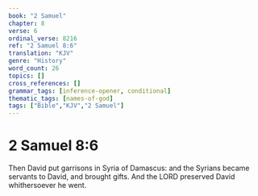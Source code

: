 ```yaml
---
book: "2 Samuel"
chapter: 8
verse: 6
ordinal_verse: 8216
ref: "2 Samuel 8:6"
translation: "KJV"
genre: "History"
word_count: 26
topics: []
cross_references: []
grammar_tags: [inference-opener, conditional]
thematic_tags: [names-of-god]
tags: ["Bible","KJV","2 Samuel"]
---
```


# 2 Samuel 8:6

Then David put garrisons in Syria of Damascus: and the Syrians became servants to David, and brought gifts. And the LORD preserved David whithersoever he went.
